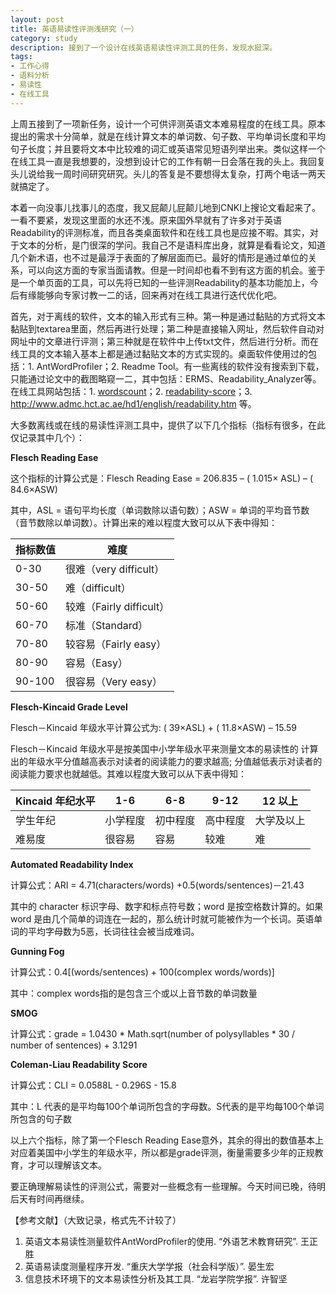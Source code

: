 ```yaml
---
layout: post
title: 英语易读性评测浅研究（一）
category: study
description: 接到了一个设计在线英语易读性评测工具的任务，发现水挺深。
tags:
- 工作心得
- 语料分析
- 易读性
- 在线工具
---
```


上周五接到了一项新任务，设计一个可供评测英语文本难易程度的在线工具。原本提出的需求十分简单，就是在线计算文本的单词数、句子数、平均单词长度和平均句子长度；并且要将文本中比较难的词汇或英语常见短语列举出来。类似这样一个在线工具一直是我想要的，没想到设计它的工作有朝一日会落在我的头上。我回复头儿说给我一周时间研究研究。头儿的答复是不要想得太复杂，打两个电话一两天就搞定了。

本着一向没事儿找事儿的态度，我又屁颠儿屁颠儿地到CNKI上搜论文看起来了。一看不要紧，发现这里面的水还不浅。原来国外早就有了许多对于英语Readability的评测标准，而且各类桌面软件和在线工具也是应接不暇。其实，对于文本的分析，是门很深的学问。我自己不是语料库出身，就算是看看论文，知道几个新术语，也不过是最浮于表面的了解层面而已。最好的情形是通过单位的关系，可以向这方面的专家当面请教。但是一时间却也看不到有这方面的机会。鉴于是一个单页面的工具，可以先将已知的一些评测Readability的基本功能加上，今后有缘能够向专家讨教一二的话，回来再对在线工具进行迭代优化吧。

首先，对于离线的软件，文本的输入形式有三种。第一种是通过黏贴的方式将文本黏贴到textarea里面，然后再进行处理；第二种是直接输入网址，然后软件自动对网址中的文章进行评测；第三种就是在软件中上传txt文件，然后进行分析。而在线工具的文本输入基本上都是通过黏贴文本的方式实现的。桌面软件使用过的包括：1. AntWordProfiler；2. Readme Tool。有一些离线的软件没有搜索到下载，只能通过论文中的截图略窥一二，其中包括：ERMS、Readability_Analyzer等。在线工具网站包括：1. [wordscount](http://www.wordscount.info/)；2. [readability-score](https://readability-score.com/)；3. http://www.admc.hct.ac.ae/hd1/english/readability.htm 等。

大多数离线或在线的易读性评测工具中，提供了以下几个指标（指标有很多，在此仅记录其中几个）：

**Flesch Reading Ease**

这个指标的计算公式是：Flesch Reading Ease = 206.835 – ( 1.015× ASL) – ( 84.6×ASW) 

其中，ASL = 语句平均长度（单词数除以语句数）；ASW = 单词的平均音节数（音节数除以单词数）。计算出来的难以程度大致可以从下表中得知：

| 指标数值 | 难度 |
| --------- | ----- |
| 0-30 | 很难（very difficult） |
| 30-50 | 难（difficult） |
| 50-60 | 较难（Fairly difficult） |
| 60-70 | 标准（Standard） |
| 70-80 | 较容易（Fairly easy） |
| 80-90 | 容易（Easy） |
| 90-100 | 很容易（Very easy） |

**Flesch-Kincaid Grade Level**

Flesch－Kincaid 年级水平计算公式为: ( 39×ASL) + ( 11.8×ASW) – 15.59

Flesch－Kincaid 年级水平是按美国中小学年级水平来测量文本的易读性的 计算出的年级水平分值越高表示对读者的阅读能力的要求越高; 分值越低表示对读者的阅读能力要求也就越低。其难以程度大致可以从下表中得知：

| Kincaid 年纪水平 | 1-6 | 6-8 | 9-12 | 12 以上 |
| ---------------- | --- | --- | ---- | ------- |
| 学生年纪 | 小学程度 | 初中程度 | 高中程度 | 大学及以上 |
| 难易度 | 很容易 | 容易 | 较难 | 难 |

**Automated Readability Index**

计算公式：ARI = 4.71(characters/words) +0.5(words/sentences)－21.43

其中的 character 标识字母、数字和标点符号数；word 是按空格数计算的。如果 word 是由几个简单的词连在一起的，那么统计时就可能被作为一个长词。英语单词的平均字母数为5恶，长词往往会被当成难词。

**Gunning Fog**

计算公式：0.4[(words/sentences) + 100(complex words/words)]

其中：complex words指的是包含三个或以上音节数的单词数量

**SMOG**

计算公式：grade = 1.0430 * Math.sqrt(number of polysyllables * 30 / number of sentences) + 3.1291

**Coleman-Liau Readability Score**

计算公式：CLI = 0.0588L - 0.296S - 15.8

其中：L 代表的是平均每100个单词所包含的字母数。S代表的是平均每100个单词所包含的句子数

以上六个指标，除了第一个Flesch Reading Ease意外，其余的得出的数值基本上对应着美国中小学生的年级水平，所以都是grade评测，衡量需要多少年的正规教育，才可以理解该文本。

要正确理解易读性的评测公式，需要对一些概念有一些理解。今天时间已晚，待明后天有时间再继续。

【参考文献】（大致记录，格式先不计较了）

1. 英语文本易读性测量软件AntWordProfiler的使用. “外语艺术教育研究”. 王正胜 
2. 英语易读度测量程序开发. “重庆大学学报（社会科学版）”. 晏生宏
3. 信息技术环境下的文本易读性分析及其工具. “龙岩学院学报”. 许智坚
